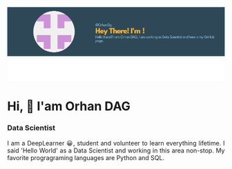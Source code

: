 <img src="https://github.com/OrhanDg/OrhanDg/blob/main/image%20(2).png?raw=true">

<h1 allign="center"> Hi, 👋 I'am Orhan DAG </h1>

<h3 allign ="center"> Data Scientist </h3>
  
  
  <p align="justify">I am a DeepLearner 😀, student and volunteer to learn everything lifetime. I said 'Hello World' as a Data Scientist and working in this area non-stop. My favorite progragraming languages are Python and SQL. </p>
